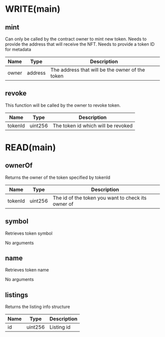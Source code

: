 # WRITE(main)

## mint
Can only be called by the contract owner to mint new token. Needs to provide the address that will receive the NFT. Needs to provide a token ID for metadata

|Name|Type|Description|
|--- |---|---|
|owner|address|The address that will be the owner of the token|

## revoke
This function will be called by the owner to revoke token.

|Name|Type|Description|
|--- |---|---|
|tokenId|uint256|The token id which will be revoked|




# READ(main)


## ownerOf
Returns the owner of the token specified by tokenId

|Name|Type|Description|
|--- |---|---|
|tokenId|uint256|The id of the token you want to check its owner of|

## symbol
Retrieves token symbol

No arguments

## name
Retrieves token name

No arguments

## listings
Returns the listing info structure

|Name|Type|Description|
|--- |---|---|
|id|uint256|Listing id|



